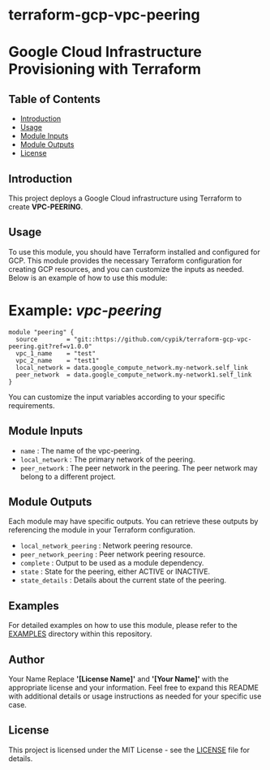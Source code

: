 # terraform-gcp-vpc-peering
# Google Cloud Infrastructure Provisioning with Terraform
## Table of Contents

- [Introduction](#introduction)
- [Usage](#usage)
- [Module Inputs](#module-inputs)
- [Module Outputs](#module-outputs)
- [License](#license)

## Introduction
This project deploys a Google Cloud infrastructure using Terraform to create **VPC-PEERING**.
## Usage
To use this module, you should have Terraform installed and configured for GCP. This module provides the necessary Terraform configuration for creating GCP resources, and you can customize the inputs as needed. Below is an example of how to use this module:

# Example: _vpc-peering_

```hcl
module "peering" {
  source        = "git::https://github.com/cypik/terraform-gcp-vpc-peering.git?ref=v1.0.0"
  vpc_1_name    = "test"
  vpc_2_name    = "test1"
  local_network = data.google_compute_network.my-network.self_link
  peer_network  = data.google_compute_network.my-network1.self_link
}

```
You can customize the input variables according to your specific requirements.

## Module Inputs

- `name` : The name of the vpc-peering.
- `local_network`  : The primary network of the peering.
- `peer_network` : The peer network in the peering. The peer network may belong to a different project.

## Module Outputs
Each module may have specific outputs. You can retrieve these outputs by referencing the module in your Terraform configuration.

- `local_network_peering` : Network peering resource.
- `peer_network_peering` : Peer network peering resource.
- `complete` : Output to be used as a module dependency.
- `state` : State for the peering, either ACTIVE or INACTIVE.
- `state_details` : Details about the current state of the peering.

## Examples
For detailed examples on how to use this module, please refer to the [EXAMPLES](https://github.com/cypik/terraform-gcp-vpc-peering/tree/master/example) directory within this repository.

## Author
Your Name Replace **'[License Name]'** and **'[Your Name]'** with the appropriate license and your information. Feel free to expand this README with additional details or usage instructions as needed for your specific use case.

## License
This project is licensed under the MIT License - see the [LICENSE](https://github.com/cypik/terraform-gcp-vpc-peering/blob/master/LICENSE) file for details.
